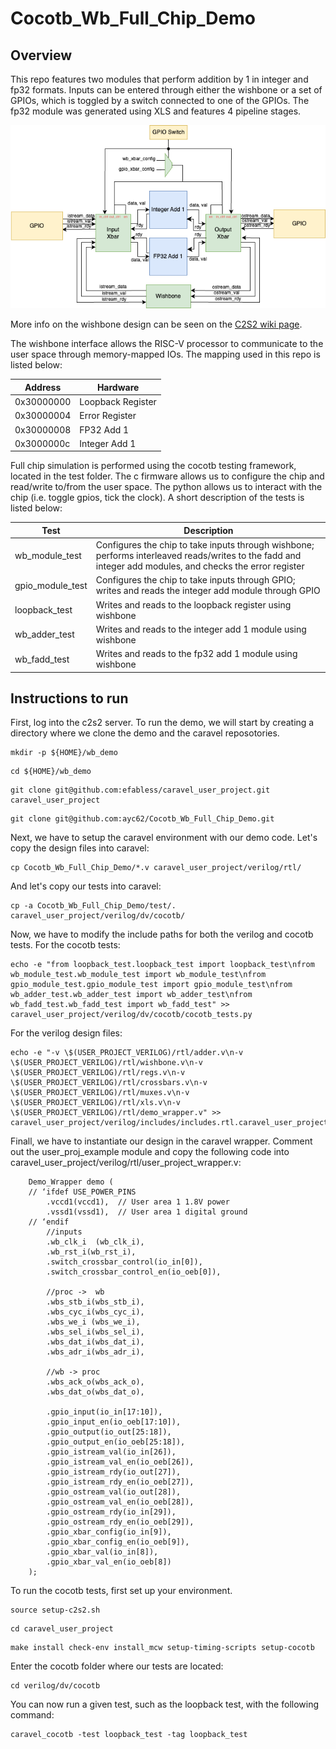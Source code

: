 # Cocotb_Wb_Full_Chip_Demo

## Overview 
This repo features two modules that perform addition by 1 in integer and fp32 formats. Inputs can be entered through either the wishbone or a set of GPIOs, which is toggled by a switch connected to one of the GPIOs. The fp32 module was generated using XLS and features 4 pipeline stages.<br /> 

![Alt text](./imgs/blockdiagram.png?raw=true "Title")

More info on the wishbone design can be seen on the [C2S2 wiki page](https://confluence.cornell.edu/display/c2s2/Wishbone+bus). 

The wishbone interface allows the RISC-V processor to communicate to the user space through memory-mapped IOs. The mapping used in this repo is listed below:

| Address     | Hardware          |
| ----------- | ----------------- |
| 0x30000000  | Loopback Register |
| 0x30000004  | Error Register    |
| 0x30000008  | FP32 Add 1        |
| 0x3000000c  | Integer Add 1     |

Full chip simulation is performed using the cocotb testing framework, located in the test folder. The c firmware allows us to configure the chip and read/write to/from the user space. The python allows us to interact with the chip (i.e. toggle gpios, tick the clock). A short description of the tests is listed below:

| Test     | Description          |
| ----------- | ----------------- |
| wb_module_test  | Configures the chip to take inputs through wishbone; performs interleaved reads/writes to the fadd and integer add modules, and checks the error register |
| gpio_module_test  | Configures the chip to take inputs through GPIO; writes and reads the integer add module through GPIO  |
| loopback_test  | Writes and reads to the loopback register using wishbone   |
| wb_adder_test  | Writes and reads to the integer add 1 module using wishbone      |
| wb_fadd_test  | Writes and reads to the fp32 add 1 module using wishbone    |

## Instructions to run

First, log into the c2s2 server. To run the demo, we will start by creating a directory where we clone the demo and the caravel reposotories.<br />
```
mkdir -p ${HOME}/wb_demo
```
```
cd ${HOME}/wb_demo
```
```
git clone git@github.com:efabless/caravel_user_project.git caravel_user_project
```
```
git clone git@github.com:ayc62/Cocotb_Wb_Full_Chip_Demo.git
```

Next, we have to setup the caravel environment with our demo code. Let's copy the design files into caravel:<br />
```
cp Cocotb_Wb_Full_Chip_Demo/*.v caravel_user_project/verilog/rtl/
```

And let's copy our tests into caravel:<br />
```
cp -a Cocotb_Wb_Full_Chip_Demo/test/. caravel_user_project/verilog/dv/cocotb/
```

Now, we have to modify the include paths for both the verilog and cocotb tests. For the cocotb tests:<br />
```
echo -e "from loopback_test.loopback_test import loopback_test\nfrom wb_module_test.wb_module_test import wb_module_test\nfrom gpio_module_test.gpio_module_test import gpio_module_test\nfrom wb_adder_test.wb_adder_test import wb_adder_test\nfrom wb_fadd_test.wb_fadd_test import wb_fadd_test" >> caravel_user_project/verilog/dv/cocotb/cocotb_tests.py
```

For the verilog design files:<br />
```
echo -e "-v \$(USER_PROJECT_VERILOG)/rtl/adder.v\n-v \$(USER_PROJECT_VERILOG)/rtl/wishbone.v\n-v \$(USER_PROJECT_VERILOG)/rtl/regs.v\n-v \$(USER_PROJECT_VERILOG)/rtl/crossbars.v\n-v \$(USER_PROJECT_VERILOG)/rtl/muxes.v\n-v \$(USER_PROJECT_VERILOG)/rtl/xls.v\n-v \$(USER_PROJECT_VERILOG)/rtl/demo_wrapper.v" >> caravel_user_project/verilog/includes/includes.rtl.caravel_user_project
```

Finall, we have to instantiate our design in the caravel wrapper. Comment out the user_proj_example module and copy the following code into caravel_user_project/verilog/rtl/user_project_wrapper.v:<br />


```
    Demo_Wrapper demo (
    // ‘ifdef USE_POWER_PINS
        .vccd1(vccd1),	// User area 1 1.8V power
    	.vssd1(vssd1),	// User area 1 digital ground
    // ‘endif
        //inputs
        .wb_clk_i  (wb_clk_i),
        .wb_rst_i(wb_rst_i),
        .switch_crossbar_control(io_in[0]),
        .switch_crossbar_control_en(io_oeb[0]),

        //proc ->  wb
        .wbs_stb_i(wbs_stb_i),
        .wbs_cyc_i(wbs_cyc_i),
        .wbs_we_i (wbs_we_i),
        .wbs_sel_i(wbs_sel_i),
        .wbs_dat_i(wbs_dat_i),
        .wbs_adr_i(wbs_adr_i),

        //wb -> proc
        .wbs_ack_o(wbs_ack_o),
        .wbs_dat_o(wbs_dat_o),

        .gpio_input(io_in[17:10]),
        .gpio_input_en(io_oeb[17:10]),
        .gpio_output(io_out[25:18]),
        .gpio_output_en(io_oeb[25:18]),
        .gpio_istream_val(io_in[26]),
        .gpio_istream_val_en(io_oeb[26]),
        .gpio_istream_rdy(io_out[27]),
        .gpio_istream_rdy_en(io_oeb[27]),
        .gpio_ostream_val(io_out[28]),
        .gpio_ostream_val_en(io_oeb[28]),
        .gpio_ostream_rdy(io_in[29]),
        .gpio_ostream_rdy_en(io_oeb[29]),
        .gpio_xbar_config(io_in[9]),
        .gpio_xbar_config_en(io_oeb[9]),
        .gpio_xbar_val(io_in[8]),
        .gpio_xbar_val_en(io_oeb[8])
    );
```

To run the cocotb tests, first set up your environment.
```
source setup-c2s2.sh
```
```
cd caravel_user_project
```
```
make install check-env install_mcw setup-timing-scripts setup-cocotb
```

Enter the cocotb folder where our tests are located:
```
cd verilog/dv/cocotb
```

You can now run a given test, such as the loopback test, with the following command:
```
caravel_cocotb -test loopback_test -tag loopback_test
```
